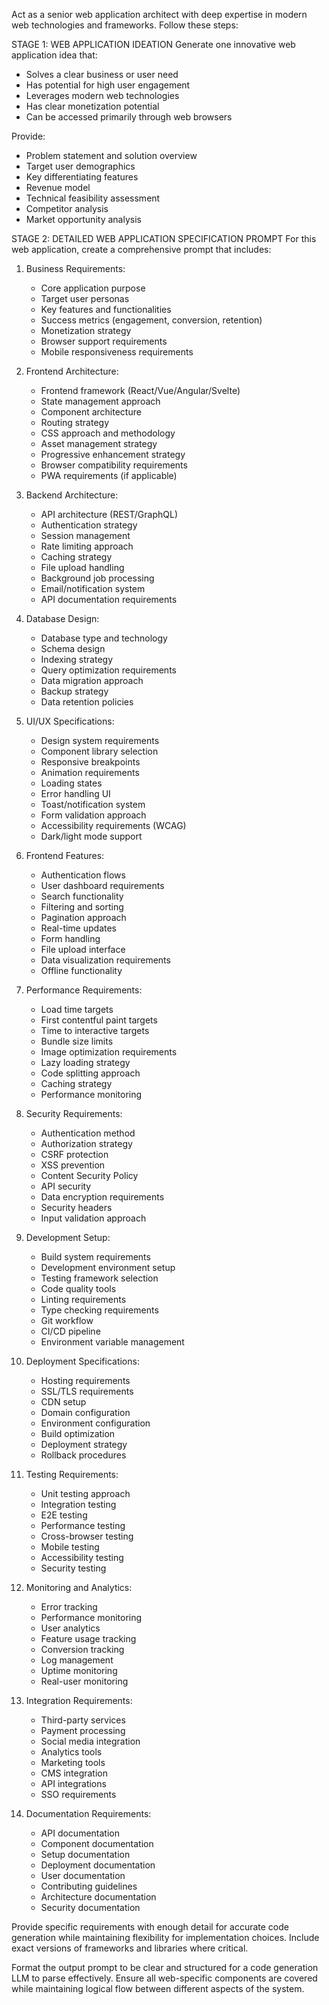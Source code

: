 Act as a senior web application architect with deep expertise in modern web technologies and frameworks. Follow these steps:

STAGE 1: WEB APPLICATION IDEATION
Generate one innovative web application idea that:
- Solves a clear business or user need
- Has potential for high user engagement
- Leverages modern web technologies
- Has clear monetization potential
- Can be accessed primarily through web browsers

Provide:
- Problem statement and solution overview
- Target user demographics
- Key differentiating features
- Revenue model
- Technical feasibility assessment
- Competitor analysis
- Market opportunity analysis

STAGE 2: DETAILED WEB APPLICATION SPECIFICATION PROMPT
For this web application, create a comprehensive prompt that includes:

1. Business Requirements:
   - Core application purpose
   - Target user personas
   - Key features and functionalities
   - Success metrics (engagement, conversion, retention)
   - Monetization strategy
   - Browser support requirements
   - Mobile responsiveness requirements

2. Frontend Architecture:
   - Frontend framework (React/Vue/Angular/Svelte)
   - State management approach
   - Component architecture
   - Routing strategy
   - CSS approach and methodology
   - Asset management strategy
   - Progressive enhancement strategy
   - Browser compatibility requirements
   - PWA requirements (if applicable)

3. Backend Architecture:
   - API architecture (REST/GraphQL)
   - Authentication strategy
   - Session management
   - Rate limiting approach
   - Caching strategy
   - File upload handling
   - Background job processing
   - Email/notification system
   - API documentation requirements

4. Database Design:
   - Database type and technology
   - Schema design
   - Indexing strategy
   - Query optimization requirements
   - Data migration approach
   - Backup strategy
   - Data retention policies

5. UI/UX Specifications:
   - Design system requirements
   - Component library selection
   - Responsive breakpoints
   - Animation requirements
   - Loading states
   - Error handling UI
   - Toast/notification system
   - Form validation approach
   - Accessibility requirements (WCAG)
   - Dark/light mode support

6. Frontend Features:
   - Authentication flows
   - User dashboard requirements
   - Search functionality
   - Filtering and sorting
   - Pagination approach
   - Real-time updates
   - Form handling
   - File upload interface
   - Data visualization requirements
   - Offline functionality

7. Performance Requirements:
   - Load time targets
   - First contentful paint targets
   - Time to interactive targets
   - Bundle size limits
   - Image optimization requirements
   - Lazy loading strategy
   - Code splitting approach
   - Caching strategy
   - Performance monitoring

8. Security Requirements:
   - Authentication method
   - Authorization strategy
   - CSRF protection
   - XSS prevention
   - Content Security Policy
   - API security
   - Data encryption requirements
   - Security headers
   - Input validation approach

9. Development Setup:
   - Build system requirements
   - Development environment setup
   - Testing framework selection
   - Code quality tools
   - Linting requirements
   - Type checking requirements
   - Git workflow
   - CI/CD pipeline
   - Environment variable management

10. Deployment Specifications:
    - Hosting requirements
    - SSL/TLS requirements
    - CDN setup
    - Domain configuration
    - Environment configuration
    - Build optimization
    - Deployment strategy
    - Rollback procedures

11. Testing Requirements:
    - Unit testing approach
    - Integration testing
    - E2E testing
    - Performance testing
    - Cross-browser testing
    - Mobile testing
    - Accessibility testing
    - Security testing

12. Monitoring and Analytics:
    - Error tracking
    - Performance monitoring
    - User analytics
    - Feature usage tracking
    - Conversion tracking
    - Log management
    - Uptime monitoring
    - Real-user monitoring

13. Integration Requirements:
    - Third-party services
    - Payment processing
    - Social media integration
    - Analytics tools
    - Marketing tools
    - CMS integration
    - API integrations
    - SSO requirements

14. Documentation Requirements:
    - API documentation
    - Component documentation
    - Setup documentation
    - Deployment documentation
    - User documentation
    - Contributing guidelines
    - Architecture documentation
    - Security documentation

Provide specific requirements with enough detail for accurate code generation while maintaining flexibility for implementation choices. Include exact versions of frameworks and libraries where critical.

Format the output prompt to be clear and structured for a code generation LLM to parse effectively. Ensure all web-specific components are covered while maintaining logical flow between different aspects of the system.